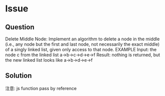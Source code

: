 # Issue

## Question

Delete Middle Node: Implement an algorithm to delete a node in the middle (i.e., any node but the first and last node, not necessarily the exact middle) of a singly linked list, given only access to that node.
EXAMPLE
Input: the node c from the linked list a->b->c->d->e->f
Result: nothing is returned, but the new linked list looks like a->b->d->e->f

## Solution

注意: js function pass by reference

<!--
a->b->c->d->e->f
      ^
      |
     node
-->
